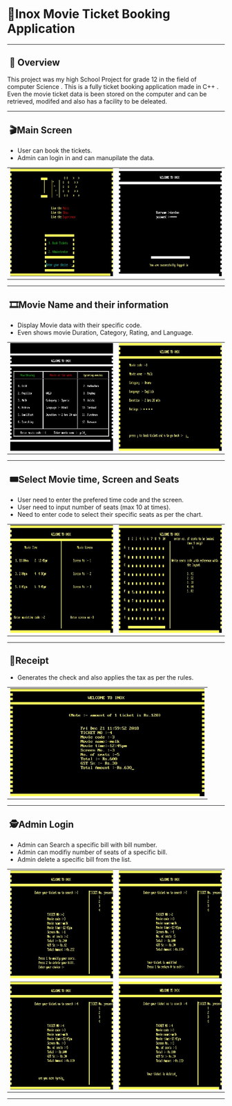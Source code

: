 <h1>🍿Inox Movie Ticket Booking Application</h1>
<hr>
<h2>&nbsp;🔖 Overview</h2>
<p>This project was my high School Project for grade 12 in the field of computer Science . 
    This is a fully ticket booking application made in C++ . 
    Even the movie ticket data is been stored on the computer and can be retrieved, modifed and also has a facility to be deleated.
</p>
<hr>
<h2>&nbsp;🎬Main Screen</h2>
<p>
  <ul>
    <li>User can book the tickets.</li>
    <li>Admin can login in and can manupilate the data.</li>
   </ul>
   <table border=0>
  <tr>
    <td><img src="https://github.com/darshan72247/Inox-ticket-booking-application-/blob/master/C%2B%2BImages/mainScreen.jpg" height=250 width=450 ></td>
    <td><img src="https://github.com/darshan72247/Inox-ticket-booking-application-/blob/master/C%2B%2BImages/administrator.jpg" height=250 width=450></td>
  </tr>
 </table>
</p>
<hr>
<h2>&nbsp;🎞Movie Name and their information</h2>
<p>
  <ul>
    <li>Display Movie data with their specific code.</li>
    <li> Even shows movie Duration, Category, Rating, and Language.</li>
  </ul>
  <table>
   <tr>
     <td><img src="https://github.com/darshan72247/Inox-ticket-booking-application-/blob/master/C%2B%2BImages/movieData.jpg" height=250 width=450 ></td>
     <td><img src ="https://github.com/darshan72247/Inox-ticket-booking-application-/blob/master/C%2B%2BImages/movieInformation.jpg" height=250 width = 450></td>
  </tr>
 </table>
</p>
 <hr>
 <h2>&nbsp;🎟Select Movie time, Screen and Seats</h2>
 <p>
  <ul>
    <li>User need to enter the prefered time code and the screen.</li>
    <li>User need to input number of seats (max 10 at times).</li>
    <li>Need to enter code to select their specific seats as per the chart.</li>
  </ul>
  <table>
  <tr>
    <td><img src="https://github.com/darshan72247/Inox-ticket-booking-application-/blob/master/C%2B%2BImages/movieScreen%26MovieTime.jpg" height=250 width=450 ></td>
    <td><img src="https://github.com/darshan72247/Inox-ticket-booking-application-/blob/master/C%2B%2BImages/seats.jpg" height=250 width=450 ></td>
  </tr>
  </table>
  </p>
  <hr>
  <h2>&nbsp;🧾Receipt</h2>
   <p>
  <ul>
    <li>Generates the check and also applies the tax as per the rules.</li>
  </ul>
  <table>
  <tr>
    <td><img src="https://github.com/darshan72247/Inox-ticket-booking-application-/blob/master/C%2B%2BImages/movieTicket.jpg" height=250 width=450 ></td>
  </tr>
  </table>
  </p>
  <hr>
  <h2>&nbsp;🕵Admin Login</h2>
   <p>
  <ul>
    <li>Admin can Search a specific bill with bill number.</li>
    <li>Admin can modifiy number of seats of a specific bill.</li>
    <li>Admin delete a specific bill from the list.</li>
  </ul>
  <table>
  <tr>
    <td><img src="https://github.com/darshan72247/Inox-ticket-booking-application-/blob/master/C%2B%2BImages/searchTicket.jpg" height=250 width=450 ></td>
    <td><img src="https://github.com/darshan72247/Inox-ticket-booking-application-/blob/master/C%2B%2BImages/modifyTicket.jpg" height=250 width=450 ></td>
  </tr>
  <tr>
    <td><img src="https://github.com/darshan72247/Inox-ticket-booking-application-/blob/master/C%2B%2BImages/deleteTicket.jpg" height=250 width=450 ></td>
    <td><img src="https://github.com/darshan72247/Inox-ticket-booking-application-/blob/master/C%2B%2BImages/deletedTicketProff.jpg" height=250 width=450 ></td>
  </tr>
  </table>
  </p>
  <hr>
